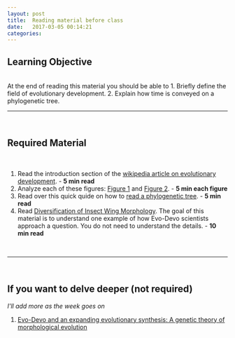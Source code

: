 ```yaml
---
layout: post
title:  Reading material before class 
date:   2017-03-05 00:14:21
categories: 
---
```

## Learning Objective
<br>
At the end of reading this material you should be able to 
1. Briefly define the field of evolutionary development. 
2. Explain how time is conveyed on a phylogenetic tree.

<br>
<hr>
<br>

## Required Material
<br>

1. Read the introduction section of the [wikipedia article on evolutionary development](https://en.wikipedia.org/wiki/Evolutionary_developmental_biology). - **5 min read**
2. Analyze each of these figures: <a href="{{ site.baseurl }}/img/figure1_evodevo.jpg">Figure 1</a> and <a href="{{ site.baseurl }}/img/figure2_evodevo.jpg">Figure 2</a>. - **5 min each figure**
3. Read over this quick quide on how to [read a phylogenetic tree](http://evolution.berkeley.edu/evolibrary/article/evo_05). - **5 min read**
4. Read <a href="{{ site.baseurl }}/html/Diversification_of_insect_wing_morphology.html">Diversification of Insect Wing Morphology</a>. The goal of this material is to understand one example of how Evo-Devo scientists approach a question.  You do not need  to understand the details. - **10 min read**

<br>
<hr>
<br>

## If you want to delve deeper (not required)

*I'll add more as the week goes on*

1. <a href="{{ site.baseurl }}/docs/carroll.pdf">Evo-Devo and an expanding evolutionary synthesis: A genetic theory of morphological evolution</a>


<br><br><br><br>

